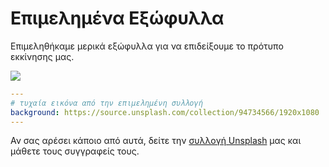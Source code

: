 # Επιμελημένα Εξώφυλλα

Επιμεληθήκαμε μερικά εξώφυλλα για να επιδείξουμε το πρότυπο εκκίνησης μας.

![](/screenshots/covers.png)

```yaml
---
# τυχαία εικόνα από την επιμελημένη συλλογή
background: https://source.unsplash.com/collection/94734566/1920x1080
---
```

Αν σας αρέσει κάποιο από αυτά, δείτε την [συλλογή Unsplash](https://unsplash.com/collections/94734566/slidev) μας και μάθετε τους συγγραφείς τους.
